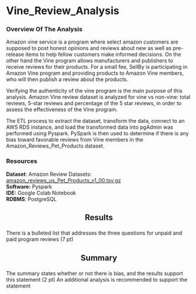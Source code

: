 # Vine_Review_Analysis


<h3> Overview Of The Analysis </h3>

Amazon vine service is a program where select amazon customers are supposed to post honest opinions and reviews about new as well as pre-release items to help fellow customers make informed decisions. On the other hand the Vine program allows manufacturers and publishers to receive reviews for their products. For a small fee, SellBy is participating in Amazon Vine program and providing products to Amazon Vine members, who will then publish a review about the products.

Verifying the authenticity of the vine program is the main purpose of this analysis. Amazon Vine review dataset is analyzed for vine vs non-vine: total reviews, 5-star reviews and percentage of the 5 star reviews, in order to assess the effectiveness of the Vine program. 

The ETL process to extract the dataset, transform the data, connect to an AWS RDS instance, and load the transformed data into pgAdmin was performed using Pyspark. PySpark is then used to determine if there is any bias toward favorable reviews from Vine members in the Amazon_Reviews_Pet_Products dataset.


<h3>Resources</h3>

**Dataset**: Amazon Review Datasets: [amazon_reviews_us_Pet_Products_v1_00.tsv.gz](https://s3.amazonaws.com/amazon-reviews-pds/tsv/amazon_reviews_us_Pet_Products_v1_00.tsv.gz) <br>
**Software:** Pyspark <br> 
**IDE:** Google Colab Notebook <br> 
**RDBMS**: PostgreSQL


<h2> <p align=center>Results </p></h2>

There is a bulleted list that addresses the three questions for unpaid and paid program reviews (7 pt)


<h2> <p align=center>Summary </p></h2>

The summary states whether or not there is bias, and the results support this statement (2 pt)
An additional analysis is recommended to support the statement 
